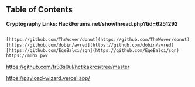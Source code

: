 ## Table of Contents


**Cryptography Links: HackForums.net/showthread.php?tid=6251292**
```HTML

[https://github.com/TheWover/donut](https://github.com/TheWover/donut)  
[https://github.com/dobin/avred](https://github.com/dobin/avred)  
[https://github.com/EgeBalci/sgn](https://github.com/EgeBalci/sgn)
https://m0hx.pw/
```

https://github.com/fr33s0ul/hctikakrcs/tree/master

https://payload-wizard.vercel.app/

